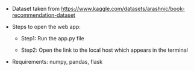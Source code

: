 - Dataset taken from https://www.kaggle.com/datasets/arashnic/book-recommendation-dataset

- Steps to open the web app:

  - Step1: Run the app.py file

  - Step2: Open the link to the local host which appears in the terminal

- Requirements: numpy, pandas, flask
